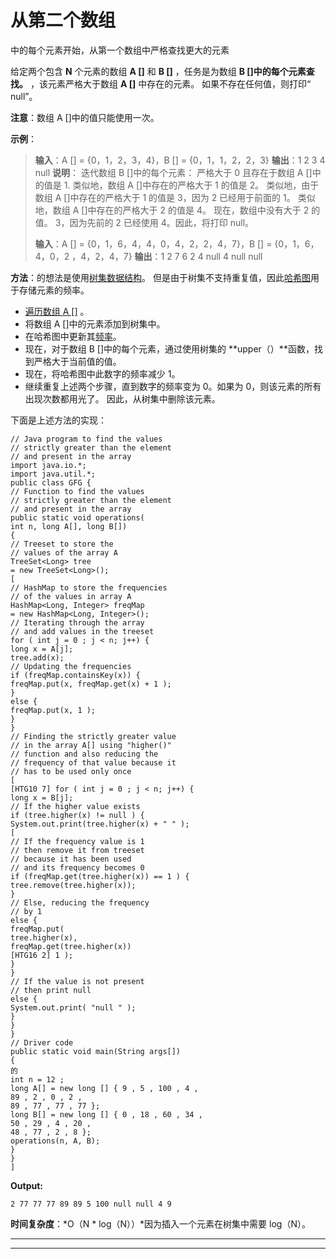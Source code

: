 # 从第二个数组

中的每个元素开始，从第一个数组中严格查找更大的元素

给定两个包含 **N** 个元素的数组 **A []** 和 **B []** ，任务是为数组 **B []中的每个元素查找。** ，该元素严格大于数组 **A []** 中存在的元素。 如果不存在任何值，则打印“ null”。

**注意**：数组 A []中的值只能使用一次。

**示例**：

> **输入**：A [] = {0，1，2，3，4}，B [] = {0，1，1，2，2，3}
> **输出**：1 2 3 4 null
> **说明**：
> 迭代数组 B []中的每个元素：
> 严格大于 0 且存在于数组 A []中的值是 1\.
> 类似地，数组 A []中存在的严格大于 1 的值是 2。
> 类似地，由于数组 A []中存在的严格大于 1 的值是 3，因为 2 已经用于前面的 1。
> 类似地，数组 A []中存在的严格大于 2 的值是 4。
> 现在，数组中没有大于 2 的值。 3，因为先前的 2 已经使用 4。因此，将打印 null。
> 
> **输入**：A [] = {0，1，6，4，4，0，4，2，2，4，7}，B [] = {0，1，6，4，0，2 ，4，2，4，7}
> **输出**：1 2 7 6 2 4 null 4 null null

**方法**：的想法是使用[树集数据结构](https://www.geeksforgeeks.org/treeset-in-java-with-examples/)。 但是由于树集不支持重复值，因此[哈希图](http://www.geeksforgeeks.org/java-util-hashmap-in-java/)用于存储元素的频率。

*   [遍历数组 A []](https://www.geeksforgeeks.org/iterating-arrays-java/) 。
*   将数组 A []中的元素添加到树集中。
*   在哈希图中更新其[频率](https://www.geeksforgeeks.org/counting-frequencies-of-array-elements/)。
*   现在，对于数组 B []中的每个元素，通过使用树集的 **upper（）**函数，找到严格大于当前值的值。
*   现在，将哈希图中此数字的频率减少 1。
*   继续重复上述两个步骤，直到数字的频率变为 0。如果为 0，则该元素的所有出现次数都用光了。 因此，从树集中删除该元素。

下面是上述方法的实现：

```
// Java program to find the values
// strictly greater than the element
// and present in the array
import java.io.*;
import java.util.*;
public class GFG {
// Function to find the values
// strictly greater than the element
// and present in the array
public static void operations(
int n, long A[], long B[])
{
// Treeset to store the
// values of the array A
TreeSet<Long> tree
= new TreeSet<Long>();
[
// HashMap to store the frequencies
// of the values in array A
HashMap<Long, Integer> freqMap
= new HashMap<Long, Integer>();
// Iterating through the array
// and add values in the treeset
for ( int j = 0 ; j < n; j++) {
long x = A[j];
tree.add(x);
// Updating the frequencies
if (freqMap.containsKey(x)) {
freqMap.put(x, freqMap.get(x) + 1 );
}
else {
freqMap.put(x, 1 );
}
}
// Finding the strictly greater value
// in the array A[] using "higher()"
// function and also reducing the
// frequency of that value because it
// has to be used only once
[
[HTG10 7] for ( int j = 0 ; j < n; j++) {
long x = B[j];
// If the higher value exists
if (tree.higher(x) != null ) {
System.out.print(tree.higher(x) + " " );
[
// If the frequency value is 1
// then remove it from treeset
// because it has been used
// and its frequency becomes 0
if (freqMap.get(tree.higher(x)) == 1 ) {
tree.remove(tree.higher(x));
}
// Else, reducing the frequency
// by 1
else {
freqMap.put(
tree.higher(x),
freqMap.get(tree.higher(x))
[HTG16 2] 1 );
}
}
// If the value is not present
// then print null
else {
System.out.print( "null " );
}
}
}
// Driver code
public static void main(String args[])
{
的
int n = 12 ;
long A[] = new long [] { 9 , 5 , 100 , 4 ,
89 , 2 , 0 , 2 ,
89 , 77 , 77 , 77 };
long B[] = new long [] { 0 , 18 , 60 , 34 ,
50 , 29 , 4 , 20 ,
48 , 77 , 2 , 8 };
operations(n, A, B);
}
}
]
```

**Output:**

```
2 77 77 77 89 89 5 100 null null 4 9

```

**时间复杂度**：*O（N * log（N））*因为插入一个元素在树集中需要 log（N）。



* * *

* * *




